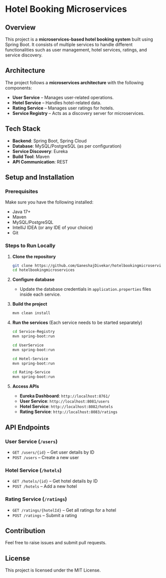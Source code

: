 # Hotel Booking Microservices

## Overview
This project is a **microservices-based hotel booking system** built using Spring Boot. It consists of multiple services to handle different functionalities such as user management, hotel services, ratings, and service discovery.

## Architecture
The project follows a **microservices architecture** with the following components:
- **User Service** – Manages user-related operations.
- **Hotel Service** – Handles hotel-related data.
- **Rating Service** – Manages user ratings for hotels.
- **Service Registry** – Acts as a discovery server for microservices.

## Tech Stack
- **Backend**: Spring Boot, Spring Cloud
- **Database**: MySQL/PostgreSQL (as per configuration)
- **Service Discovery**: Eureka
- **Build Tool**: Maven
- **API Communication**: REST

## Setup and Installation
### Prerequisites
Make sure you have the following installed:
- Java 17+
- Maven
- MySQL/PostgreSQL
- IntelliJ IDEA (or any IDE of your choice)
- Git

### Steps to Run Locally
1. **Clone the repository**
   ```bash
   git clone https://github.com/GaneshajDivekar/hotelbookingmicroservices.git
   cd hotelbookingmicroservices
   ```

2. **Configure database**
   - Update the database credentials in `application.properties` files inside each service.

3. **Build the project**
   ```bash
   mvn clean install
   ```

4. **Run the services** (Each service needs to be started separately)
   ```bash
   cd Service-Registry
   mvn spring-boot:run
   ```
   ```bash
   cd UserService
   mvn spring-boot:run
   ```
   ```bash
   cd Hotel-Service
   mvn spring-boot:run
   ```
   ```bash
   cd Rating-Service
   mvn spring-boot:run
   ```

5. **Access APIs**
   - **Eureka Dashboard**: `http://localhost:8761/`
   - **User Service**: `http://localhost:8081/users`
   - **Hotel Service**: `http://localhost:8082/hotels`
   - **Rating Service**: `http://localhost:8083/ratings`

## API Endpoints
### **User Service** (`/users`)
- `GET /users/{id}` – Get user details by ID
- `POST /users` – Create a new user

### **Hotel Service** (`/hotels`)
- `GET /hotels/{id}` – Get hotel details by ID
- `POST /hotels` – Add a new hotel

### **Rating Service** (`/ratings`)
- `GET /ratings/{hotelId}` – Get all ratings for a hotel
- `POST /ratings` – Submit a rating

## Contribution
Feel free to raise issues and submit pull requests.

## License
This project is licensed under the MIT License.

